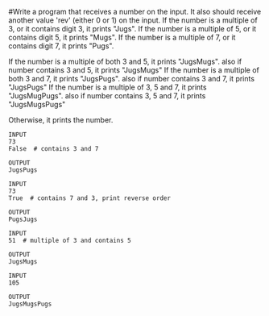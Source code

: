 #Write a program that receives a number on the input.
It also should receive another value 'rev'  (either 0 or 1) on the input. 
If the number is a multiple of 3, or it contains digit 3, it prints "Jugs". 
If the number is a multiple of 5, or it contains digit 5, it prints "Mugs".
If the number is a multiple of 7, or it contains digit 7, it prints "Pugs".

If the number is a multiple of both 3 and 5, it prints "JugsMugs".
      also if number contains 3 and 5, it prints "JugsMugs"
 If the number is a multiple of both 3 and 7, it prints "JugsPugs".
      also if number contains 3 and 7, it prints "JugsPugs"
 If the number is a multiple of 3, 5 and 7, it prints "JugsMugPugs".
      also if number contains 3, 5 and 7, it prints "JugsMugsPugs"

Otherwise, it prints the number.

```
INPUT 
73 
False  # contains 3 and 7

OUTPUT
JugsPugs
```
```
INPUT 
73 
True  # contains 7 and 3, print reverse order

OUTPUT
PugsJugs
```
```
INPUT 
51  # multiple of 3 and contains 5

OUTPUT
JugsMugs
```
```
INPUT 
105

OUTPUT 
JugsMugsPugs

```
